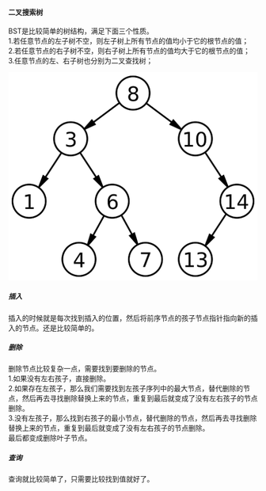 #### 二叉搜索树
BST是比较简单的树结构，满足下面三个性质。<br>
1.若任意节点的左子树不空，则左子树上所有节点的值均小于它的根节点的值；<br>
2.若任意节点的右子树不空，则右子树上所有节点的值均大于它的根节点的值；<br>
3.任意节点的左、右子树也分别为二叉查找树；<br>

![](../img/Binary_search_tree.png)

##### 插入
插入的时候就是每次找到插入的位置，然后将前序节点的孩子节点指针指向新的插入的节点。还是比较简单的。

##### 删除
删除节点比较复杂一点，需要找到要删除的节点。<br>
1.如果没有左右孩子，直接删除。<br>
2.如果存在左孩子，那么我们需要找到左孩子序列中的最大节点，替代删除的节点，然后再去寻找删除替换上来的节点，重复到最后就变成了没有左右孩子的节点删除。<br>
3.没有左孩子，那么找到右孩子的最小节点，替代删除的节点，然后再去寻找删除替换上来的节点，重复到最后就变成了没有左右孩子的节点删除。<br>
最后都变成删除叶子节点。

##### 查询
查询就比较简单了，只需要比较找到值就好了。